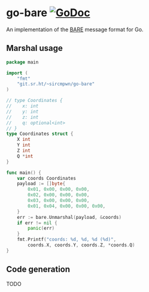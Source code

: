# go-bare [![GoDoc](https://godoc.org/git.sr.ht/~sircmpwn/go-bare?status.svg)](https://godoc.org/git.sr.ht/~sircmpwn/go-bare)

An implementation of the [BARE](https://git.sr.ht/~sircmpwn/bare) message format
for Go.

## Marshal usage

```go
package main

import (
    "fmt"
    "git.sr.ht/~sircmpwn/go-bare"
)

// type Coordinates {
//    x: int
//    y: int
//    z: int
//    q: optional<int>
// }
type Coordinates struct {
    X int
    Y int
    Z int
    Q *int
}

func main() {
    var coords Coordinates
    payload := []byte{
        0x01, 0x00, 0x00, 0x00,
        0x02, 0x00, 0x00, 0x00,
        0x03, 0x00, 0x00, 0x00,
        0x01, 0x04, 0x00, 0x00, 0x00,
    }
    err := bare.Unmarshal(payload, &coords)
    if err != nil {
        panic(err)
    }
    fmt.Printf("coords: %d, %d, %d (%d)",
        coords.X, coords.Y, coords.Z, *coords.Q)
}
```

## Code generation

TODO
